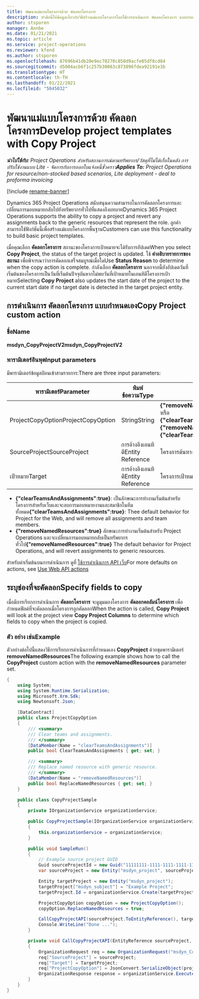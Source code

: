 ```yaml
---
title: พัฒนาแม่แบบโครงการด้วย คัดลอกโครงการ
description: หัวข้อนี้ให้ข้อมูลเกี่ยวกับวิธีสร้างแม่แบบโครงการโดยใช้การดำเนินการ คัดลอกโครงการ แบบกำหนดเอง
author: stsporen
manager: Annbe
ms.date: 01/21/2021
ms.topic: article
ms.service: project-operations
ms.reviewer: kfend
ms.author: stsporen
ms.openlocfilehash: 87696b41db20e9ec70270c850d9acfe05df8cd84
ms.sourcegitcommit: d5004acb6f1c257b30063c873896fdea92191e3b
ms.translationtype: HT
ms.contentlocale: th-TH
ms.lasthandoff: 01/22/2021
ms.locfileid: "5045032"
---
```

# <a name="develop-project-templates-with-copy-project"></a><span data-ttu-id="44d31-103">พัฒนาแม่แบบโครงการด้วย คัดลอกโครงการ</span><span class="sxs-lookup"><span data-stu-id="44d31-103">Develop project templates with Copy Project</span></span>

<span data-ttu-id="44d31-104">_**นำไปใช้กับ:** Project Operations สำหรับสถานการณ์ตามทรัพยากร/วัสดุที่ไม่ได้เก็บในคลัง การปรับใช้งานแบบ Lite - จัดการกับการออกใบแจ้งหนี้ชั่วคราว_</span><span class="sxs-lookup"><span data-stu-id="44d31-104">_**Applies To:** Project Operations for resource/non-stocked based scenarios, Lite deployment - deal to proforma invoicing_</span></span>

[!include [rename-banner](~/includes/cc-data-platform-banner.md)]

<span data-ttu-id="44d31-105">Dynamics 365 Project Operations สนับสนุนความสามารถในการคัดลอกโครงการและเปลี่ยนการมอบหมายกลับไปยังทรัพยากรทั่วไปที่แสดงถึงบทบาท</span><span class="sxs-lookup"><span data-stu-id="44d31-105">Dynamics 365 Project Operations supports the ability to copy a project and revert any assignments back to the generic resources that represent the role.</span></span> <span data-ttu-id="44d31-106">ลูกค้าสามารถใช้ฟังก์ชันนี้เพื่อสร้างแม่แบบโครงการพื้นฐาน</span><span class="sxs-lookup"><span data-stu-id="44d31-106">Customers can use this functionality to build basic project templates.</span></span>

<span data-ttu-id="44d31-107">เมื่อคุณเลือก **คัดลอกโครงการ** สถานะของโครงการเป้าหมายจะได้รับการอัปเดต</span><span class="sxs-lookup"><span data-stu-id="44d31-107">When you select **Copy Project**, the status of the target project is updated.</span></span> <span data-ttu-id="44d31-108">ใช้ **คำอธิบายรายการของสถานะ** เพื่อพิจารณาว่าการคัดลอกเสร็จสมบูรณ์เมื่อใด</span><span class="sxs-lookup"><span data-stu-id="44d31-108">Use **Status Reason** to determine when the copy action is complete.</span></span> <span data-ttu-id="44d31-109">กำลังเลือก **คัดลอกโครงการ** นอกจากนี้ยังอัปเดตวันที่เริ่มต้นของโครงการเป็นวันที่เริ่มต้นปัจจุบันหากไม่พบวันที่เป้าหมายในเอนทิตีโครงการเป้าหมาย</span><span class="sxs-lookup"><span data-stu-id="44d31-109">Selecting **Copy Project** also updates the start date of the project to the current start date if no target date is detected in the target project entity.</span></span>

## <a name="copy-project-custom-action"></a><span data-ttu-id="44d31-110">การดำเนินการ คัดลอกโครงการ แบบกำหนดเอง</span><span class="sxs-lookup"><span data-stu-id="44d31-110">Copy Project custom action</span></span> 

### <a name="name"></a><span data-ttu-id="44d31-111">ชื่อ</span><span class="sxs-lookup"><span data-stu-id="44d31-111">Name</span></span> 

<span data-ttu-id="44d31-112">**msdyn_CopyProjectV2**</span><span class="sxs-lookup"><span data-stu-id="44d31-112">**msdyn_CopyProjectV2**</span></span>

### <a name="input-parameters"></a><span data-ttu-id="44d31-113">พารามิเตอร์อินพุต</span><span class="sxs-lookup"><span data-stu-id="44d31-113">Input parameters</span></span>
<span data-ttu-id="44d31-114">มีพารามิเตอร์ข้อมูลป้อนเข้าสามรายการ:</span><span class="sxs-lookup"><span data-stu-id="44d31-114">There are three input parameters:</span></span>

| <span data-ttu-id="44d31-115">พารามิเตอร์</span><span class="sxs-lookup"><span data-stu-id="44d31-115">Parameter</span></span>          | <span data-ttu-id="44d31-116">พิมพ์ข้อความ</span><span class="sxs-lookup"><span data-stu-id="44d31-116">Type</span></span>   | <span data-ttu-id="44d31-117">มูลค่า</span><span class="sxs-lookup"><span data-stu-id="44d31-117">Values</span></span>                                                   | 
|--------------------|--------|----------------------------------------------------------|
| <span data-ttu-id="44d31-118">ProjectCopyOption</span><span class="sxs-lookup"><span data-stu-id="44d31-118">ProjectCopyOption</span></span>  | <span data-ttu-id="44d31-119">String</span><span class="sxs-lookup"><span data-stu-id="44d31-119">String</span></span> | <span data-ttu-id="44d31-120">**{"removeNamedResources":true}** หรือ **{"clearTeamsAndAssignments":true}**</span><span class="sxs-lookup"><span data-stu-id="44d31-120">**{"removeNamedResources":true}** or **{"clearTeamsAndAssignments":true}**</span></span> |
| <span data-ttu-id="44d31-121">SourceProject</span><span class="sxs-lookup"><span data-stu-id="44d31-121">SourceProject</span></span>      | <span data-ttu-id="44d31-122">การอ้างอิงเอนทิตี</span><span class="sxs-lookup"><span data-stu-id="44d31-122">Entity Reference</span></span> | <span data-ttu-id="44d31-123">โครงการต้นทาง</span><span class="sxs-lookup"><span data-stu-id="44d31-123">Source Project</span></span> |
| <span data-ttu-id="44d31-124">เป้าหมาย</span><span class="sxs-lookup"><span data-stu-id="44d31-124">Target</span></span>             | <span data-ttu-id="44d31-125">การอ้างอิงเอนทิตี</span><span class="sxs-lookup"><span data-stu-id="44d31-125">Entity Reference</span></span> | <span data-ttu-id="44d31-126">โครงการเป้าหมาย</span><span class="sxs-lookup"><span data-stu-id="44d31-126">Target Project</span></span> |


- <span data-ttu-id="44d31-127">**{"clearTeamsAndAssignments":true}**: เป็นลักษณะการทำงานเริ่มต้นสำหรับโครงการสำหรับเว็บและจะลบการมอบหมายงานและสมาชิกในทีมทั้งหมด</span><span class="sxs-lookup"><span data-stu-id="44d31-127">**{"clearTeamsAndAssignments":true}**: Thee default behavior for Project for the Web, and will remove all assignments and team members.</span></span>
- <span data-ttu-id="44d31-128">**{"removeNamedResources":true}** ลักษณะการทำงานเริ่มต้นสำหรับ Project Operations และจะเปลี่ยนการมอบหมายกลับเป็นทรัพยากรทั่วไป</span><span class="sxs-lookup"><span data-stu-id="44d31-128">**{"removeNamedResources":true}** The default behavior for Project Operations, and will revert assignments to generic resources.</span></span>

<span data-ttu-id="44d31-129">สำหรับค่าเริ่มต้นบนการดำเนินการ ดูที่ [ใช้การดำเนินการ API เว็บ](https://docs.microsoft.com/powerapps/developer/common-data-service/webapi/use-web-api-actions)</span><span class="sxs-lookup"><span data-stu-id="44d31-129">For more defaults on actions, see [Use Web API actions](https://docs.microsoft.com/powerapps/developer/common-data-service/webapi/use-web-api-actions)</span></span>

## <a name="specify-fields-to-copy"></a><span data-ttu-id="44d31-130">ระบุช่องที่จะคัดลอก</span><span class="sxs-lookup"><span data-stu-id="44d31-130">Specify fields to copy</span></span> 
<span data-ttu-id="44d31-131">เมื่อมีการเรียกการดำเนินการ **คัดลอกโครงการ** จะดูมุมมองโครงการ **คัดลอกคอลัมน์โครงการ** เพื่อกำหนดฟิลด์ที่จะคัดลอกเมื่อโครงการถูกคัดลอก</span><span class="sxs-lookup"><span data-stu-id="44d31-131">When the action is called, **Copy Project** will look at the project view **Copy Project Columns** to determine which fields to copy when the project is copied.</span></span>


### <a name="example"></a><span data-ttu-id="44d31-132">ตัว อย่าง เช่น</span><span class="sxs-lookup"><span data-stu-id="44d31-132">Example</span></span>
<span data-ttu-id="44d31-133">ตัวอย่างต่อไปนี้แสดงวิธีการเรียกการดำเนินการที่กำหนดเอง **CopyProject** ด้วยชุดพารามิเตอร์ **removeNamedResources**</span><span class="sxs-lookup"><span data-stu-id="44d31-133">The following example shows how to call the **CopyProject** custom action with the **removeNamedResources** parameter set.</span></span>
```C#
{
    using System;
    using System.Runtime.Serialization;
    using Microsoft.Xrm.Sdk;
    using Newtonsoft.Json;

    [DataContract]
    public class ProjectCopyOption
    {
        /// <summary>
        /// Clear teams and assignments.
        /// </summary>
        [DataMember(Name = "clearTeamsAndAssignments")]
        public bool ClearTeamsAndAssignments { get; set; }

        /// <summary>
        /// Replace named resource with generic resource.
        /// </summary>
        [DataMember(Name = "removeNamedResources")]
        public bool ReplaceNamedResources { get; set; }
    }

    public class CopyProjectSample
    {
        private IOrganizationService organizationService;

        public CopyProjectSample(IOrganizationService organizationService)
        {
            this.organizationService = organizationService;
        }

        public void SampleRun()
        {
            // Example source project GUID
            Guid sourceProjectId = new Guid("11111111-1111-1111-1111-111111111111");
            var sourceProject = new Entity("msdyn_project", sourceProjectId);

            Entity targetProject = new Entity("msdyn_project");
            targetProject["msdyn_subject"] = "Example Project";
            targetProject.Id = organizationService.Create(targetProject);

            ProjectCopyOption copyOption = new ProjectCopyOption();
            copyOption.ReplaceNamedResources = true;

            CallCopyProjectAPI(sourceProject.ToEntityReference(), targetProject.ToEntityReference(), copyOption);
            Console.WriteLine("Done ...");
        }

        private void CallCopyProjectAPI(EntityReference sourceProject, EntityReference TargetProject, ProjectCopyOption projectCopyOption)
        {
            OrganizationRequest req = new OrganizationRequest("msdyn_CopyProjectV2");
            req["SourceProject"] = sourceProject;
            req["Target"] = TargetProject;
            req["ProjectCopyOption"] = JsonConvert.SerializeObject(projectCopyOption);
            OrganizationResponse response = organizationService.Execute(req);
        }
    }
}
```
